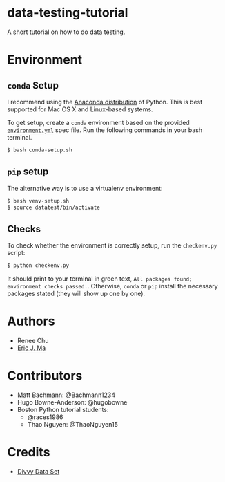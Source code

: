# data-testing-tutorial

A short tutorial on how to do data testing.

# Environment

## `conda` Setup

I recommend using the [Anaconda distribution](https://www.continuum.io/downloads) of Python. This is best supported for Mac OS X and Linux-based systems.

To get setup, create a `conda` environment based on the provided [`environment.yml`](./environment.yml) spec file. Run the following commands in your bash terminal.

```bash
$ bash conda-setup.sh
```

## `pip` setup

The alternative way is to use a virtualenv environment:

```bash
$ bash venv-setup.sh
$ source datatest/bin/activate
```

## Checks

To check whether the environment is correctly setup, run the `checkenv.py` script:

```bash
$ python checkenv.py
```

It should print to your terminal in green text, `All packages found; environment checks passed.`. Otherwise, `conda` or `pip` install the necessary packages stated (they will show up one by one).

# Authors

- Renee Chu
- [Eric J. Ma](http://www.ericmjl.com)

# Contributors

- Matt Bachmann: @Bachmann1234
- Hugo Bowne-Anderson: @hugobowne
- Boston Python tutorial students:
    - @races1986
    - Thao Nguyen: @ThaoNguyen15

# Credits

- [Divvy Data Set](https://www.divvybikes.com/data)
